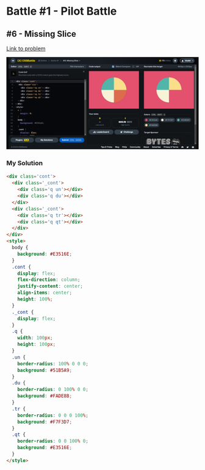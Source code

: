 # Battle #1 - Pilot Battle

## #6 - Missing Slice

[Link to problem](https://cssbattle.dev/play/6)

![Result](../../assets/006.missing-slice.png)

### My Solution

```html
<div class='cont'>
  <div class='_cont'>
    <div class='q un'></div>
    <div class='q du'></div>
  </div>
  <div class='_cont'>
    <div class='q tr'></div>
    <div class='q qt'></div>
  </div>
</div>
<style>
  body {
    background: #E3516E;
  }
  .cont {
    display: flex;
    flex-direction: column;
    justify-content: center;
    align-items: center;
    height: 100%;
  }
  ._cont {
    display: flex;
  }
  .q {
    width: 100px;
    height: 100px;
  }
  .un {
    border-radius: 100% 0 0 0;
    background: #51B5A9;
  }
  .du {
    border-radius: 0 100% 0 0;
    background: #FADE8B;
  }
  .tr {
    border-radius: 0 0 0 100%;
    background: #F7F3D7;
  }
  .qt {
    border-radius: 0 0 100% 0;
    background: #E3516E;
  }
</style>
```
